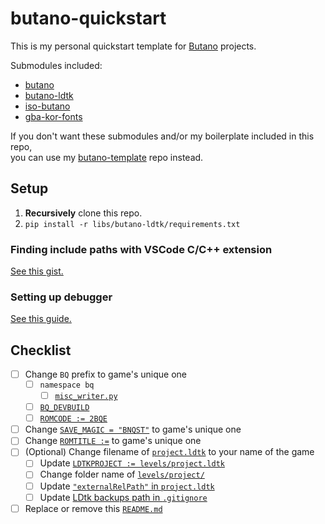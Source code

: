 # butano-quickstart

This is my personal quickstart template for [Butano](https://github.com/GValiente/butano) projects.

Submodules included:
* [butano](libs/butano/)
* [butano-ldtk](libs/butano-ldtk/)
* [iso-butano](libs/iso-butano/)
* [gba-kor-fonts](libs/gba-kor-fonts/)

If you don't want these submodules and/or my boilerplate included in this repo,\
you can use my [butano-template](https://github.com/copyrat90/butano-template) repo instead.

## Setup

1. **Recursively** clone this repo.
1. `pip install -r libs/butano-ldtk/requirements.txt`

### Finding include paths with VSCode C/C++ extension

[See this gist.](https://gist.github.com/copyrat90/eee49d92846ca3585a69d5bea001710d)

### Setting up debugger

[See this guide.](https://felixjones.co.uk/mgba_gdb/vscode.html)


## Checklist

- [ ] Change `BQ` prefix to game's unique one
   - [ ] `namespace bq`
      - [ ] [`misc_writer.py`](tools/misc_writer.py#L6)
   - [ ] [`BQ_DEVBUILD`](Makefile#L75)
   - [ ] [`ROMCODE := 2BQE`](Makefile#L63)
- [ ] Change [`SAVE_MAGIC = "BNQST"`](src/sys/save_data.cpp#L13) to game's unique one
- [ ] Change [`ROMTITLE :=`](Makefile#L62) to game's unique one
- [ ] (Optional) Change filename of [`project.ldtk`](levels/project.ldtk) to your name of the game
   - [ ] Update [`LDTKPROJECT := levels/project.ldtk`](Makefile#L44)
   - [ ] Change folder name of [`levels/project/`](levels/project/)
   - [ ] Update [`"externalRelPath"` in `project.ldtk`](levels/project.ldtk#L324)
   - [ ] Update [LDtk backups path in `.gitignore`](.gitignore#L19)
- [ ] Replace or remove this [`README.md`](README.md)
